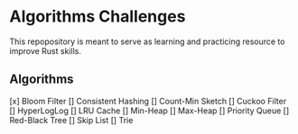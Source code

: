 # Algorithms Challenges

This repopository is meant to serve as learning and practicing resource to improve Rust skills.

## Algorithms

[x] Bloom Filter
[] Consistent Hashing
[] Count-Min Sketch
[] Cuckoo Filter
[] HyperLogLog
[] LRU Cache
[] Min-Heap
[] Max-Heap
[] Priority Queue
[] Red-Black Tree
[] Skip List
[] Trie
